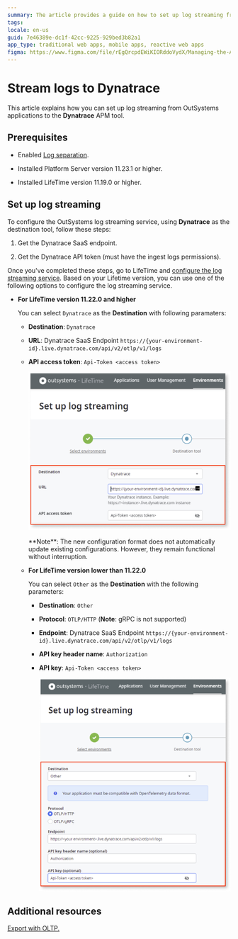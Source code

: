 ```yaml
---
summary: The article provides a guide on how to set up log streaming from OutSystems to Dynatrace, including prerequisites and configuration steps
tags:
locale: en-us
guid: 7e46389e-dc1f-42cc-9225-929bed3b82a1
app_type: traditional web apps, mobile apps, reactive web apps
figma: https://www.figma.com/file/rEgQrcpdEWiKIORddoVydX/Managing-the-Applications-Lifecycle?type=design&node-id=3139%3A322&mode=design&t=IIMVc2WTi7UxHv00-1
---
```

# Stream logs to Dynatrace

This article explains how you can set up log streaming from OutSystems applications to the **Dynatrace** APM tool.

## Prerequisites

* Enabled [Log separation](../../setup-infra-platform/setup/logging-db/logs-separation-cloud/intro.md).

* Installed Platform Server version 11.23.1 or higher.

* Installed LifeTime version 11.19.0 or higher.

## Set up log streaming

To configure the OutSystems log streaming service, using **Dynatrace** as the destination tool, follow these steps:

1. Get the Dynatrace SaaS endpoint. 

1. Get the Dynatrace API token (must have the ingest logs permissions).

Once you've completed these steps, go to LifeTime and [configure the log streaming service](lifetime-streaming.md). Based on your Lifetime version, you can use one of the following options to configure the log streaming service.

* **For LifeTime version 11.22.0 and higher**

    You can select ``Dynatrace`` as the **Destination** with following paramaters:

    * **Destination**: ``Dynatrace``
    * **URL**: Dynatrace SaaS Endpoint  ``https://{your-environment-id}.live.dynatrace.com/api/v2/otlp/v1/logs``
    * **API access token**: ``Api-Token <access token>``

        ![Screenshot of the OutSystems LifeTime interface showing the log streaming configuration fields with Dynatrace as the Destination](images/log-streaming-dest-dyna-lt.png "Log Streaming Configuration in LifeTime with Dynatrace as the Destination")

        <div class="info" markdown="1">
            **Note**: The new configuration format does not automatically update existing configurations. However, they remain functional without interruption.
        </div>

    * **For LifeTime version lower than 11.22.0**

        You can select ``Other`` as the **Destination** with the following parameters:

        * **Destination**: ``Other`` 
        * **Protocol**: ``OTLP/HTTP`` (**Note**: gRPC is not supported)
        * **Endpoint**: Dynatrace SaaS Endpoint  ``https://{your-environment-id}.live.dynatrace.com/api/v2/otlp/v1/logs``
        * **API key header name**: ``Authorization``
        * **API key**: ``Api-Token <access token>``

            ![Screenshot of the OutSystems LifeTime interface showing the log streaming configuration fields for Dynatrace](images/log-streaming-dynatrace-lt.png "Log Streaming Configuration in LifeTime")

## Additional resources

[Export with OLTP.](https://www.dynatrace.com/support/help/extend-dynatrace/opentelemetry/getting-started/otlp-export)
